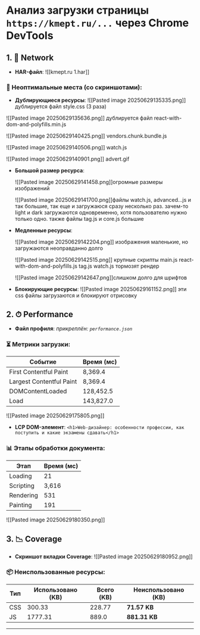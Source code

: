 # Анализ загрузки страницы `https://kmept.ru/...` через Chrome DevTools

## 1. 📂 Network

- **HAR-файл**: ![[kmept.ru 1.har]]

### 📌 Неоптимальные места (со скриншотами):

- **Дублирующиеся ресурсы**:
![[Pasted image 20250629135335.png]]
дублируется файл style.css (3 раза)

![[Pasted image 20250629135636.png]]
дублируется файл react-with-dom-and-polyfills.min.js

![[Pasted image 20250629140425.png]]
vendors.chunk.bundle.js

![[Pasted image 20250629140506.png]]
watch.js

![[Pasted image 20250629140901.png]]
advert.gif


- **Большой размер ресурса**:
  
  ![[Pasted image 20250629141458.png]]огромные размеры изображений
  
  ![[Pasted image 20250629141700.png]]файлы watch.js, advanced...js и так большие, так еще и загружаюся сразу несколько раз. зачем-то light и dark загружаются одновременно, хотя пользователю нужно только одно. также файлы tag.js и core.js большие

- **Медленные ресурсы**:
  
  ![[Pasted image 20250629142204.png]]
  изображения маленькие, но загружаются неоправданно долго
  
  ![[Pasted image 20250629142515.png]]
  крупные скрипты main.js react-with-dom-and-polyfills.js tag.js watch.js тормозят рендер
  
  ![[Pasted image 20250629142647.png]]слишком долго для шрифтов

- **Блокирующие ресурсы**:
  ![[Pasted image 20250629161152.png]]
  эти css файлы загрузаются и блокируют отрисовку

## 2. ⏱ Performance

- **Файл профиля**: _прикреплён: `performance.json`_

### ⏳ Метрики загрузки:

| Событие                  | Время (мс) |
| ------------------------ | ---------- |
| First Contentful Paint   | 8,369.4    |
| Largest Contentful Paint | 8,369.4    |
| DOMContentLoaded         | 128,452.5  |
| Load                     | 143,827.0  |
![[Pasted image 20250629175805.png]]
- **LCP DOM-элемент**: `<h1>Web-дизайнер: особенности профессии, как поступить и какие экзамены сдавать</h1>`

### 📊 Этапы обработки документа:

| Этап      | Время (мс) |
| --------- | ---------- |
| Loading   | 21         |
| Scripting | 3,616      |
| Rendering | 531        |
| Painting  | 191        |
![[Pasted image 20250629180350.png]]
## 3. 📉 Coverage

- **Скриншот вкладки Coverage**:
  ![[Pasted image 20250629180952.png]]

### 📦 Неиспользованные ресурсы:

| Тип | Использовано (KB) | Всего (KB) | Неиспользовано (KB) |
| --- | ----------------- | ---------- | ------------------- |
| CSS | 300.33            | 228.77     | **71.57 KB**        |
| JS  | 1777.31           | 889.0      | **881.31 KB**       |

---

